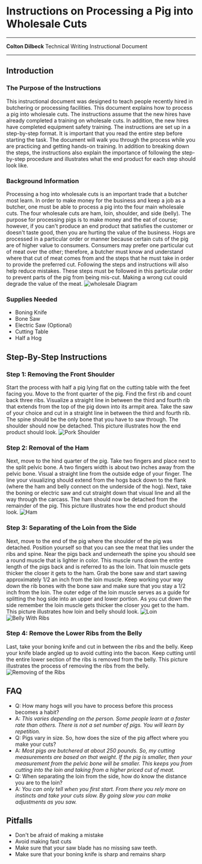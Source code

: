 # **Instructions on Processing a Pig into Wholesale Cuts**

****
**Colton Dilbeck**
Technical Writing
Instructional Document
****

## Introduction

### The Purpose of the Instructions

This instructional document was designed to teach people recently hired in butchering or processing facilities. This document explains how to process a pig into wholesale cuts. The instructions assume that the new hires have already completed a training on wholesale cuts. In addition, the new hires have completed equipment safety training. The instructions are set up in a step-by-step format. It is important that you read the entire step before starting the task. The document will walk you through the process while you are practicing and getting hands-on training. In addition to breaking down the steps, the instructions also explain the importance of following the step-by-step procedure and illustrates what the end product for each step should look like.

### Background Information

Processing a hog into wholesale cuts is an important trade that a butcher most learn. In order to make money for the business and keep a job as a butcher, one must be able to process a pig into the four main wholesale cuts. The four wholesale cuts are ham, loin, shoulder, and side (belly). The purpose for processing pigs is to make money and the eat of course; however, if you can't produce an end product that satisfies the customer or doesn't taste good, then you are hurting the value of the business. Hogs are processed in a particular order or manner because certain cuts of the pig are of higher value to consumers. Consumers may prefer one particular cut of meat over the other; therefore, a butcher must know and understand where that cut of meat comes from and the steps that he must take in order to provide the preferred cut. Following the steps and instructions will also help reduce mistakes. These steps must be followed in this particular order to prevent parts of the pig from being mis-cut. Making a wrong cut could degrade the value of the meat.
![wholesale Diagram](https://github.com/CDIlbeck56/Assignment--Submission/blob/master/pork_carcass_breakdown.gif?raw=true)

### Supplies Needed

- Boning Knife
- Bone Saw
- Electric Saw (Optional)
- Cutting Table
- Half a Hog

## Step-By-Step Instructions

### Step 1: Removing the Front Shoulder

Start the process with half a pig lying flat on the cutting table with the feet facing you. Move to the front quarter of the pig. Find the first rib and count back three ribs. Visualize a straight line in between the third and fourth rib that extends from the top of the pig down into its armpit area. Take the saw of your choice and cut in a straight line in between the third and fourth rib. The spine should be the only bone that you have to saw through. The shoulder should now be detached. This picture illustrates how the end product should look.
![Pork Shoulder](https://github.com/CDIlbeck56/Assignment--Submission/blob/master/Pork%20Shoulder.jpg?raw=true)

### Step 2: Removal of the Ham

Next, move to the hind quarter of the pig. Take two fingers and place next to the split pelvic bone. A two fingers width is about two inches away from the pelvic bone. Visual a straight line from the outside edge of your finger. The line your visualizing should extend from the hogs back down to the flank (where the ham and belly connect on the underside of the hog). Next, take the boning or electric saw and cut straight down that visual line and all the way through the carcass. The ham should now be detached from the remainder of the pig. This picture illustrates how the end product should look.
![Ham](https://github.com/CDIlbeck56/Assignment--Submission/blob/master/401_leg_fresh_ham.jpg?raw=true)

### Step 3: Separating of the Loin from the Side

Next, move to the end of the pig where the shoulder of the pig was detached. Position yourself so that you can see the meat that lies under the ribs and spine. Near the pigs back and underneath the spine you should see a round muscle that is lighter in color. This muscle runs down the entire length of the pigs back and is referred to as the loin. That loin muscle gets thicker the closer it gets to the ham. Grab the bone saw and start sawing approximately 1/2 an inch from the loin muscle. Keep working your way down the rib bones with the bone saw and make sure that you stay a 1/2 inch from the loin. The outer edge of the loin muscle serves as a guide for splitting the hog side into an upper and lower portion. As you cut down the side remember the loin muscle gets thicker the closer you get to the ham. This picture illustrates how loin and belly should look.
![Loin](https://github.com/CDIlbeck56/Assignment--Submission/blob/master/1_whole_loin.JPG?raw=true)
![Belly With Ribs](https://github.com/CDIlbeck56/Assignment--Submission/blob/master/Pork%20Belly%20With%20Ribs.jpg?raw=true)

### Step 4: Remove the Lower Ribs from the Belly

Last, take your boning knife and cut in between the ribs and the belly. Keep your knife blade angled up to avoid cutting into the bacon. Keep cutting until the entire lower section of the ribs is removed from the belly. This picture illustrates the process of removing the ribs from the belly.
![Removing of the Ribs](https://github.com/CDIlbeck56/Assignment--Submission/blob/master/Removal%20of%20the%20Ribs%20From%20the%20Belly.jpg?raw=true)

## FAQ

- Q: How many hogs will you have to process before this process becomes a habit?
- A: *This varies depending on the person. Some people learn at a faster rate than others. There is not a set number of pigs. You will learn by repetition.*
- Q: Pigs vary in size. So, how does the size of the pig affect where you make your cuts?
- A: *Most pigs are butchered at about 250 pounds. So, my cutting measurements are based on that weight. If the pig is smaller, then your measurement from the pelvic bone will be smaller. This keeps you from cutting into the loin and taking from a higher priced cut of meat.*
- Q: When separating the loin from the side, how do know the distance you are to the loin?
- A: *You can only tell when you first start. From there you rely more on instincts and take your cuts slow. By going slow you can make adjustments as you saw.*

## Pitfalls

- Don't be afraid of making a mistake
- Avoid making fast cuts
- Make sure that your saw blade has no missing saw teeth.
- Make sure that your boning knife is sharp and remains sharp







